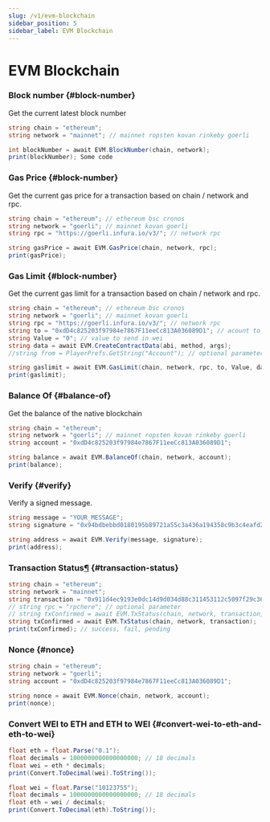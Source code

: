 ```yaml
---
slug: /v1/evm-blockchain
sidebar_position: 5
sidebar_label: EVM Blockchain
---
```



# EVM Blockchain

### Block number {#block-number}

Get the current latest block number

```csharp
string chain = "ethereum";
string network = "mainnet"; // mainnet ropsten kovan rinkeby goerli

int blockNumber = await EVM.BlockNumber(chain, network);
print(blockNumber); Some code
```

### Gas Price {#block-number}

Get the current gas price for a transaction based on chain / network and rpc.

```csharp
string chain = "ethereum"; // ethereum bsc cronos
string network = "goerli"; // mainnet kovan goerli
string rpc = "https://goerli.infura.io/v3/"; // network rpc

string gasPrice = await EVM.GasPrice(chain, network, rpc);
print(gasPrice); 
```

### Gas Limit {#block-number}

Get the current gas limit for a transaction based on chain / network and rpc.

```csharp
string chain = "ethereum"; // ethereum bsc cronos
string network = "goerli"; // mainnet kovan goerli
string rpc = "https://goerli.infura.io/v3/"; // network rpc
string to = "0xdD4c825203f97984e7867F11eeCc813A036089D1"; // acount to send to 
string Value = "0"; // value to send in wei
string data = await EVM.CreateContractData(abi, method, args);
//string from = PlayerPrefs.GetString("Account"); // optional parameter

string gaslimit = await EVM.GasLimit(chain, network, rpc, to, Value, data);
print(gaslimit); 
```

### Balance Of {#balance-of}

Get the balance of the native blockchain

```csharp
string chain = "ethereum";
string network = "goerli"; // mainnet ropsten kovan rinkeby goerli
string account = "0xdD4c825203f97984e7867F11eeCc813A036089D1";

string balance = await EVM.BalanceOf(chain, network, account);
print(balance);
```

### Verify {#verify}

Verify a signed message.

```csharp
string message = "YOUR_MESSAGE";
string signature = "0x94bdbebbd0180195b89721a55c3a436a194358c9b3c4eafd22484085563ff55e49a4552904266a5b56662b280757f6aad3b2ab91509daceef4e5b3016afd34781b";

string address = await EVM.Verify(message, signature);
print(address);
```

### Transaction Status[¶](https://chainsafe.github.io/game-docs/#transaction-status) {#transaction-status}

```csharp
string chain = "ethereum";
string network = "mainnet";
string transaction = "0x911d4ec9193e0dc14d9d034d88c311453112c5097f29c366ccc9c5e5bc7072e1";
// string rpc = "rpchere"; // optional parameter
// string txConfirmed = await EVM.TxStatus(chain, network, transaction, rpc); // use this if you need an rpc parameter
string txConfirmed = await EVM.TxStatus(chain, network, transaction);
print(txConfirmed); // success, fail, pending
```

### Nonce {#nonce}

```csharp
string chain = "ethereum";
string network = "goerli";
string account = "0xdD4c825203f97984e7867F11eeCc813A036089D1";

string nonce = await EVM.Nonce(chain, network, account);
print(nonce);
```

### Convert WEI to ETH and ETH to WEI {#convert-wei-to-eth-and-eth-to-wei}

```csharp
float eth = float.Parse("0.1");
float decimals = 1000000000000000000; // 18 decimals
float wei = eth * decimals;
print(Convert.ToDecimal(wei).ToString());

float wei = float.Parse("10123755");
float decimals = 1000000000000000000; // 18 decimals
float eth = wei / decimals;
print(Convert.ToDecimal(eth).ToString());
```
